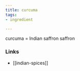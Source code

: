 ```yaml
---
title: curcuma
tags:
- ingredient

---
```

curcuma = Indian saffron saffron

### Links

* [[indian-spices]]
